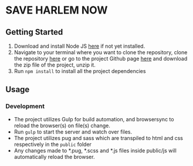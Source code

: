 # SAVE HARLEM NOW

## Getting Started

1. Download and install Node JS [here](https://nodejs.org/en/) if not yet installed.
2. Navigate to your terminal where you want to clone the repository, clone the repository [here](https://github.com/NiJeLorg/SaveHarlemNow.git) or go to the project Github page [here](https://github.com/NiJeLorg/SaveHarlemNow) and download the zip file of the project, unzip it.
3. Run `npm install` to install all the project dependencies

## Usage
### Development
* The project utilizes Gulp for build automation, and browsersync to reload the browser(s) on file(s) change.
* Run `gulp` to start the server and watch over files.
* The project utilizes pug and sass which are transpiled to html and css respectively in the `public` folder
* Any changes made to *.pug, *.scss and *.js files inside public/js will automatically reload the browser.